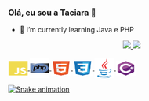 ### Olá, eu sou a Taciara 👋

- 🌱 I’m currently learning Java e PHP

<div align="center">
  <a href="https://github.com/TaciAlves">
  <img height="150em" src="https://github-readme-stats.vercel.app/api?username=TaciAlves&show_icons=true&theme=tokyonight&include_all_commits=true&count_private=true"/>
  <img height="150em" src="https://github-readme-stats.vercel.app/api/top-langs/?username=TaciAlves&layout=compact&langs_count=7&theme=tokyonight"/>
</div>
<div style="display: inline_block"><br>
  <img align="center" alt="Rafa-Js" height="30" width="40" src="https://raw.githubusercontent.com/devicons/devicon/master/icons/javascript/javascript-plain.svg">
  <img align="center" alt="Taci-PHP" height="40" width="40" src="https://github.com/devicons/devicon/blob/master/icons/php/php-original.svg">
  <img align="center" alt="Rafa-HTML" height="30" width="40" src="https://raw.githubusercontent.com/devicons/devicon/master/icons/html5/html5-original.svg">
  <img align="center" alt="Rafa-CSS" height="30" width="40" src="https://raw.githubusercontent.com/devicons/devicon/master/icons/css3/css3-original.svg">
  <img align="center" alt="Taci-Java" height="40" width="40" src="https://github.com/devicons/devicon/blob/master/icons/java/java-original.svg">
  <img align="center" alt="Rafa-Csharp" height="30" width="40" src="https://raw.githubusercontent.com/devicons/devicon/master/icons/csharp/csharp-original.svg">
</div>
  
![Snake animation](https://github.com/TaciAlves/tacialves/blob/output/github-contribution-grid-snake.svg)
 
